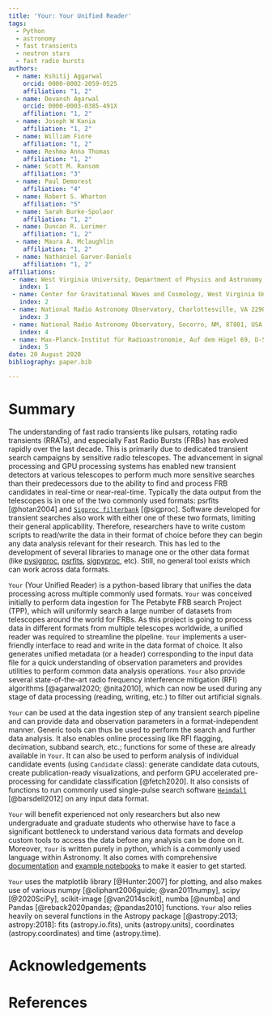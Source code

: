 ```yaml
---
title: 'Your: Your Unified Reader'
tags:
  - Python
  - astronomy
  - fast transients
  - neutron stars
  - fast radio bursts
authors:
  - name: Kshitij Aggarwal
    orcid: 0000-0002-2059-0525
    affiliation: "1, 2" 
  - name: Devansh Agarwal
    orcid: 0000-0003-0385-491X
    affiliation: "1, 2"
  - name: Joseph W Kania
    affiliation: "1, 2"
  - name: William Fiore
    affiliation: "1, 2"
  - name: Reshma Anna Thomas
    affiliation: "1, 2"
  - name: Scott M. Ransom
    affiliation: "3"
  - name: Paul Demorest
    affiliation: "4"
  - name: Robert S. Wharton
    affiliation: "5" 
  - name: Sarah Burke-Spolaor
    affiliation: "1, 2"
  - name: Duncan R. Lorimer
    affiliation: "1, 2"
  - name: Maura A. Mclaughlin
    affiliation: "1, 2"
  - name: Nathaniel Garver-Daniels
    affiliation: "1, 2"
affiliations:
 - name: West Virginia University, Department of Physics and Astronomy, P. O. Box 6315, Morgantown 26506, WV, USA
   index: 1
 - name: Center for Gravitational Waves and Cosmology, West Virginia University, Chestnut Ridge Research Building, Morgantown 26506, WV, USA
   index: 2
 - name: National Radio Astronomy Observatory, Charlottesville, VA 22903, USA
   index: 3
 - name: National Radio Astronomy Observatory, Socorro, NM, 87801, USA
   index: 4
 - name: Max-Planck-Institut für Radioastronomie, Auf dem Hügel 69, D-53121 Bonn, Germany
   index: 5
date: 20 August 2020
bibliography: paper.bib

---
```



# Summary
The understanding of fast radio transients like pulsars, rotating radio transients (RRATs), and especially Fast Radio Bursts (FRBs) 
has evolved rapidly over the last decade. This is primarily due to dedicated transient search campaigns by sensitive radio telescopes. 
The advancement in signal processing and GPU processing systems has enabled new transient detectors at various 
telescopes to perform much more sensitive searches than their predecessors due to the ability to find and process FRB 
candidates in real-time or near-real-time. Typically the data output from the telescopes is in one of the two commonly
 used formats: psrfits [@hotan2004] and [`Sigproc filterbank`](http://sigproc.sourceforge.net/) [@sigproc]. Software developed for
  transient searches also work with either one of these two formats, limiting their general applicability. 
  Therefore, researchers have to write custom scripts to read/write the data in their format of choice before 
  they can begin any data analysis relevant for their 
 research. This has led to the development of several libraries to manage one or the other data format (like 
 [pysigproc](https://github.com/demorest/pysigproc), 
[psrfits](https://github.com/scottransom/presto/blob/master/python/presto/psrfits.py), 
[sigpyproc](https://github.com/FRBs/sigpyproc3), etc). Still, no general tool exists which can work across data formats.

`Your` (Your Unified Reader) is a python-based library that unifies the data processing across multiple commonly 
used formats. `Your` was conceived initially to perform data ingestion for The Petabyte FRB search Project (TPP), which 
will uniformly search a large number of datasets from telescopes around the world for FRBs. As this 
project is going to process data in different formats from multiple telescopes worldwide, a unified reader was 
required to streamline the pipeline. `Your` implements a user-friendly interface to read and write in the data format 
of choice. It also generates unified metadata (or a header) corresponding to the input data file for a quick 
understanding of observation parameters and provides utilities to perform common data analysis operations. `Your` also 
provide several state-of-the-art radio frequency interference mitigation (RFI) algorithms [@agarwal2020; @nita2010], which 
can now be used during any stage of data processing (reading, writing, etc.) to filter out artificial signals.

`Your` can be used at the data ingestion step of any transient search pipeline and can provide data and observation 
parameters in a format-independent manner. Generic tools can thus be used to perform the search and further data 
analysis. It also enables online processing like RFI flagging, decimation, subband search, etc.; functions for some 
of these are already available in `Your`. It can also be used to perform analysis of individual candidate events (using 
`Candidate` class): generate candidate data cutouts, create publication-ready visualizations, and perform GPU accelerated 
pre-processing for candidate classification [@fetch2020]. It also consists of functions to run commonly used single-pulse search 
software [`Heimdall`](https://sourceforge.net/projects/heimdall-astro/) [@barsdell2012] on any input data format.

`Your` will benefit experienced not only researchers but also new undergraduate and graduate students who otherwise 
have to face a significant bottleneck to understand various data formats and develop custom tools
to access the data before any analysis can be done on it. Moreover, `Your` is written purely in python, which is a 
commonly used language within Astronomy. It also comes with comprehensive 
[documentation](https://devanshkv.github.io/your/) and 
[example notebooks](https://github.com/devanshkv/your/tree/master/examples) to make it easier to get started.
 

`Your` uses the matplotlib library [@Hunter:2007] for plotting, and also makes use of various 
numpy [@oliphant2006guide; @van2011numpy], scipy [@2020SciPy], scikit-image [@van2014scikit], numba [@numba] and 
Pandas [@reback2020pandas; @pandas2010] functions. `Your` also relies heavily on several functions in the 
Astropy package [@astropy:2013; astropy:2018]: fits (astropy.io.fits), units (astropy.units), 
coordinates (astropy.coordinates) and time (astropy.time). 


# Acknowledgements


# References